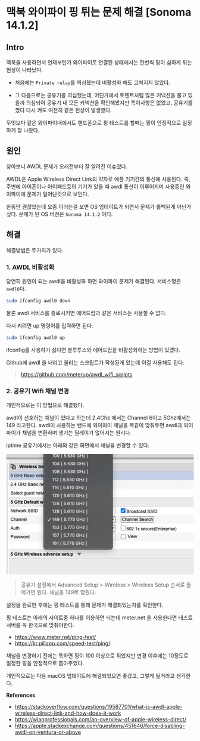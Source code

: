 # 맥북 와이파이 핑 튀는 문제 해결 [Sonoma 14.1.2]

## Intro

맥북을 사용하면서 언제부턴가 와이파이로 연결된 상태에서는 한번씩 핑이 심하게 튀는 현상이 나타났다. 

- 처음에는 `Private relay`를 의심했는데 비활성화 해도 고쳐지지 않았다.

- 그 다음으로는 공유기를 의심했는데, 어딘가에서 토렌트처럼 많은 커넥션을 물고 있을까 의심되어 공유기 내 모든 커넥션을 확인해봤지만 특이사항은 없었고, 공유기를 껐다 다시 켜도 여전히 같은 현상이 발생했다. 

무엇보다 같은 와이파이내에서도 핸드폰으로 핑 테스트를 할때는 핑이 안정적으로 일정하게 잘 나왔다.

## 원인

찾아보니 AWDL 문제가 오래전부터 잘 알려진 이슈였다.

AWDL은 Apple Wireless Direct Link의 약자로 애플 기기간의 통신에 사용된다. 즉, 주변에 아이폰이나 아이패드등의 기기가 있을 때 awdl 통신이 이루어지며 사용중인 와이파이에 문제가 일어난것으로 보인다.

한동안 괜찮았는데 요즘 이러는걸 보면 OS 업데이트가 되면서 문제가 롤백된게 아닌가 싶다. 문제가 된 OS 버전은 `Sonoma 14.1.2` 이다.

## 해결

해결방법은 두가지가 있다. 

### 1. AWDL 비활성화

당연히 원인이 되는 awdl을 비활성화 하면 와이파이 문제가 해결된다. 서비스명은 `awdl0`다. 

```bash
sudo ifconfig awdl0 down
```

물론 awdl 서비스를 종료시키면 에어드랍과 같은 서비스는 사용할 수 없다.

다시 켜려면 up 명령어를 입력하면 된다.

```bash
sudo ifconfig awdl0 up
```

ifconfig를 사용하기 싫다면 블루투스와 에어드랍을 비활성화하는 방법이 있겠다.

Github에 awdl 을 내리고 올리는 스크립트가 작성된게 있는데 이걸 사용해도 된다.

> https://github.com/meterup/awdl_wifi_scripts

### 2. 공유기 Wifi 채널 변경

개인적으로는 이 방법으로 해결했다.

awdl이 선호하는 채널이 있다고 하는데 2.4Ghz 에서는 Channel 6이고 5Ghz에서는 149 라고한다. awdl이 사용하는 밴드에 와이파이 채널을 똑같이 맞춰두면 awdl과 와이파이가 채널을 변환하며 생기는 딜레이가 없어지는 원리다.

iptime 공유기에서는 아래와 같은 화면에서 채널을 변경할 수 있다. 

![image-20231231112401578 pm](https://raw.githubusercontent.com/ShanePark/mdblog/main/OS/mac/AWD.assets/1.webp)

> 공유기 설정에서 Advanced Setup > Wireless > Wireless Setup 순서로 들어가면 된다. 채널을 149로 맞췄다.

설정을 완료한 후에는 핑 테스트를 통해 문제가 해결되었는지를 확인한다.

핑 테스트는 아래의 사이트중 하나를 이용하면 되는데 meter.net 을 사용한다면 테스트 서버를 꼭 한국으로 맞춰야한다.

- https://www.meter.net/ping-test/
- https://kr.piliapp.com/speed-test/ping/

채널을 변경하기 전에는 툭하면 핑이 100 이상으로 튀었지만 변경 이후에는 10정도로 일정한 핑을 안정적으로 뽑아주었다.

개인적으로는 다음 macOS 업데이트에 해결되었으면 좋겠고, 그렇게 될거라고 생각한다.

**References**

- https://stackoverflow.com/questions/19587701/what-is-awdl-apple-wireless-direct-link-and-how-does-it-work
- https://wlanprofessionals.com/an-overview-of-apple-wireless-direct/
- https://apple.stackexchange.com/questions/451646/force-disabling-awdl-on-ventura-or-above